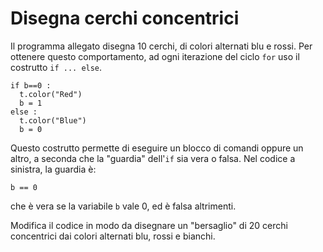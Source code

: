 # Disegna cerchi concentrici

Il programma allegato disegna 10 cerchi, di colori alternati blu e rossi. Per ottenere questo comportamento, ad ogni iterazione del ciclo `for` uso il costrutto `if ... else`.

```
if b==0 :
  t.color("Red") 
  b = 1
else :
  t.color("Blue")
  b = 0
```

Questo costrutto permette di eseguire un blocco di comandi oppure un altro, a seconda che la "guardia" dell'`if` sia vera o falsa. Nel codice a sinistra, la guardia è:

```
b == 0
```

che è vera se la variabile `b` vale 0, ed è falsa altrimenti.

Modifica il codice in modo da disegnare un "bersaglio" di 20 cerchi concentrici dai colori alternati blu, rossi e bianchi.
